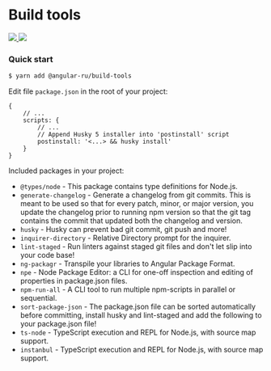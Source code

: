 # Build tools

<p>
  <a href="https://badge.fury.io/js/%40angular-ru%2Fbuild-tools">
    <img src="https://badge.fury.io/js/%40angular-ru%2Fbuild-tools.svg" />
  </a>
  <a href="https://npm-stat.com/charts.html?package=%40angular-ru%2Fbuild-tools&from=2019-09-01">
    <img src="https://img.shields.io/npm/dw/@angular-ru/build-tools" />
  </a>
</p>

### Quick start

```bash
$ yarn add @angular-ru/build-tools
```

Edit file `package.json` in the root of your project:

```json5
{
    // ...
    scripts: {
        // ...
        // Append Husky 5 installer into 'postinstall' script
        postinstall: '<...> && husky install'
    }
}
```

Included packages in your project:

-   `@types/node` - This package contains type definitions for Node.js.
-   `generate-changelog` - Generate a changelog from git commits. This is meant to be used so that for every patch,
    minor, or major version, you update the changelog prior to running npm version so that the git tag contains the
    commit that updated both the changelog and version.
-   `husky` - Husky can prevent bad git commit, git push and more!
-   `inquirer-directory` - Relative Directory prompt for the inquirer.
-   `lint-staged` - Run linters against staged git files and don't let slip into your code base!
-   `ng-packagr` - Transpile your libraries to Angular Package Format.
-   `npe` - Node Package Editor: a CLI for one-off inspection and editing of properties in package.json files.
-   `npm-run-all` - A CLI tool to run multiple npm-scripts in parallel or sequential.
-   `sort-package-json` - The package.json file can be sorted automatically before committing, install husky and
    lint-staged and add the following to your package.json file!
-   `ts-node` - TypeScript execution and REPL for Node.js, with source map support.
-   `instanbul` - TypeScript execution and REPL for Node.js, with source map support.
